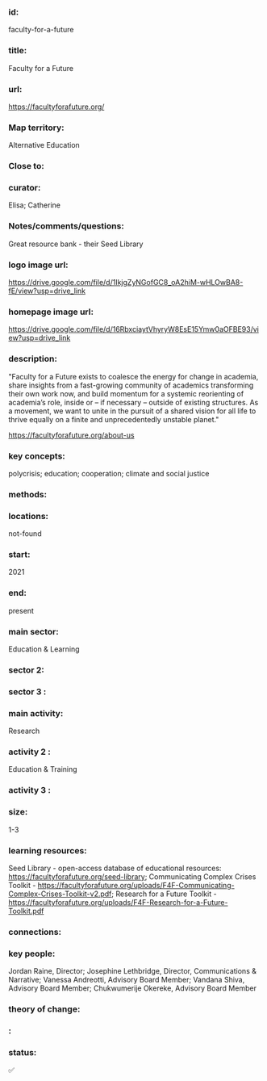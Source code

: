 ### id: 
  faculty-for-a-future
### title: 
  Faculty for a Future
### url: 
  https://facultyforafuture.org/
### Map territory: 
  Alternative Education
### Close to: 
  
### curator: 
  Elisa; Catherine
### Notes/comments/questions: 
  Great resource bank - their Seed Library
### logo image url: 
  https://drive.google.com/file/d/1IkjgZyNGofGC8_oA2hiM-wHLOwBA8-fE/view?usp=drive_link
### homepage image url: 
  https://drive.google.com/file/d/16RbxciaytVhyryW8EsE15Ymw0aOFBE93/view?usp=drive_link
### description: 
  "Faculty for a Future exists to coalesce the energy for change in academia, share insights from a fast-growing community of academics transforming their own work now, and build momentum for a systemic reorienting of academia’s role, inside or – if necessary – outside of existing structures. As a movement, we want to unite in the pursuit of a shared vision for all life to thrive equally on a finite and unprecedentedly unstable planet."

https://facultyforafuture.org/about-us
### key concepts: 
  polycrisis; education; cooperation; climate and social justice
### methods: 
  
### locations: 
  not-found
### start: 
  2021
### end: 
  present
### main sector: 
  Education & Learning
### sector 2: 
  
### sector 3 : 
  
### main activity: 
  Research
### activity 2 : 
  Education & Training
### activity 3 : 
  
### size: 
  1-3
### learning resources: 
  Seed Library - open-access database of educational resources: https://facultyforafuture.org/seed-library; Communicating Complex Crises Toolkit - https://facultyforafuture.org/uploads/F4F-Communicating-Complex-Crises-Toolkit-v2.pdf; Research for a Future Toolkit - https://facultyforafuture.org/uploads/F4F-Research-for-a-Future-Toolkit.pdf
### connections: 
  
### key people: 
  Jordan Raine, Director; Josephine Lethbridge, Director, Communications & Narrative; Vanessa Andreotti, Advisory Board Member; Vandana Shiva, Advisory Board Member; Chukwumerije Okereke, Advisory Board Member
### theory of change: 
  
### : 
  
### status: 
  ✅
